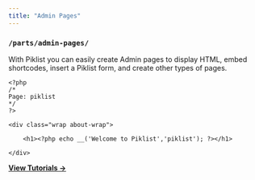 ```yaml
---
title: "Admin Pages"
---
```


### `/parts/admin-pages/`

With Piklist you can easily create Admin pages to display HTML, embed shortcodes, insert a Piklist form, and create other types of pages.

```
<?php
/*
Page: piklist
*/
?>

<div class="wrap about-wrap">

    <h1><?php echo __('Welcome to Piklist','piklist'); ?></h1>

</div>
```

**[View Tutorials &rightarrow;](/tutorials/admin-pages/)**

